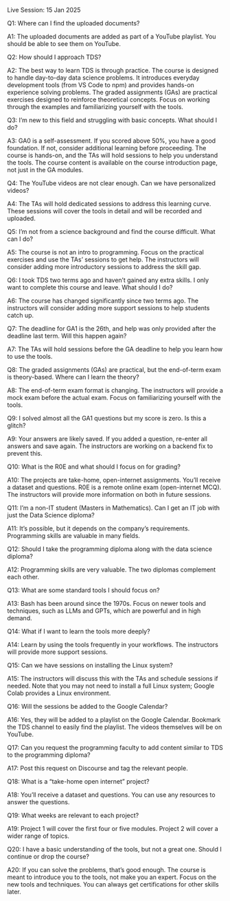 Live Session: 15 Jan 2025

Q1: Where can I find the uploaded documents?

A1: The uploaded documents are added as part of a YouTube playlist. You should be able to see them on YouTube.

Q2: How should I approach TDS?

A2: The best way to learn TDS is through practice. The course is designed to handle day-to-day data science problems. It introduces everyday development tools (from VS Code to npm) and provides hands-on experience solving problems. The graded assignments (GAs) are practical exercises designed to reinforce theoretical concepts. Focus on working through the examples and familiarizing yourself with the tools.

Q3: I’m new to this field and struggling with basic concepts. What should I do?

A3: GA0 is a self-assessment. If you scored above 50%, you have a good foundation. If not, consider additional learning before proceeding. The course is hands-on, and the TAs will hold sessions to help you understand the tools. The course content is available on the course introduction page, not just in the GA modules.

Q4: The YouTube videos are not clear enough. Can we have personalized videos?

A4: The TAs will hold dedicated sessions to address this learning curve. These sessions will cover the tools in detail and will be recorded and uploaded.

Q5: I’m not from a science background and find the course difficult. What can I do?

A5: The course is not an intro to programming. Focus on the practical exercises and use the TAs’ sessions to get help. The instructors will consider adding more introductory sessions to address the skill gap.

Q6: I took TDS two terms ago and haven’t gained any extra skills. I only want to complete this course and leave. What should I do?

A6: The course has changed significantly since two terms ago. The instructors will consider adding more support sessions to help students catch up.

Q7: The deadline for GA1 is the 26th, and help was only provided after the deadline last term. Will this happen again?

A7: The TAs will hold sessions before the GA deadline to help you learn how to use the tools.

Q8: The graded assignments (GAs) are practical, but the end-of-term exam is theory-based. Where can I learn the theory?

A8: The end-of-term exam format is changing. The instructors will provide a mock exam before the actual exam. Focus on familiarizing yourself with the tools.

Q9: I solved almost all the GA1 questions but my score is zero. Is this a glitch?

A9: Your answers are likely saved. If you added a question, re-enter all answers and save again. The instructors are working on a backend fix to prevent this.

Q10: What is the R0E and what should I focus on for grading?

A10: The projects are take-home, open-internet assignments. You’ll receive a dataset and questions. R0E is a remote online exam (open-internet MCQ). The instructors will provide more information on both in future sessions.

Q11: I’m a non-IT student (Masters in Mathematics). Can I get an IT job with just the Data Science diploma?

A11: It’s possible, but it depends on the company’s requirements. Programming skills are valuable in many fields.

Q12: Should I take the programming diploma along with the data science diploma?

A12: Programming skills are very valuable. The two diplomas complement each other.

Q13: What are some standard tools I should focus on?

A13: Bash has been around since the 1970s. Focus on newer tools and techniques, such as LLMs and GPTs, which are powerful and in high demand.

Q14: What if I want to learn the tools more deeply?

A14: Learn by using the tools frequently in your workflows. The instructors will provide more support sessions.

Q15: Can we have sessions on installing the Linux system?

A15: The instructors will discuss this with the TAs and schedule sessions if needed. Note that you may not need to install a full Linux system; Google Colab provides a Linux environment.

Q16: Will the sessions be added to the Google Calendar?

A16: Yes, they will be added to a playlist on the Google Calendar. Bookmark the TDS channel to easily find the playlist. The videos themselves will be on YouTube.

Q17: Can you request the programming faculty to add content similar to TDS to the programming diploma?

A17: Post this request on Discourse and tag the relevant people.

Q18: What is a “take-home open internet” project?

A18: You’ll receive a dataset and questions. You can use any resources to answer the questions.

Q19: What weeks are relevant to each project?

A19: Project 1 will cover the first four or five modules. Project 2 will cover a wider range of topics.

Q20: I have a basic understanding of the tools, but not a great one. Should I continue or drop the course?

A20: If you can solve the problems, that’s good enough. The course is meant to introduce you to the tools, not make you an expert. Focus on the new tools and techniques. You can always get certifications for other skills later.